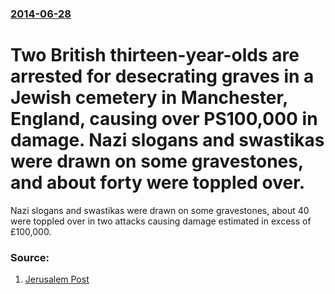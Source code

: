 ### [2014-06-28](/news/2014/06/28/index.md)

# Two British thirteen-year-olds are arrested for desecrating graves in a Jewish cemetery in Manchester, England, causing over PS100,000 in damage. Nazi slogans and swastikas were drawn on some gravestones, and about forty were toppled over. 

Nazi slogans and swastikas were drawn on some gravestones, about 40 were toppled over in two attacks causing damage estimated in excess of £100,000.


### Source:

1. [Jerusalem Post](http://www.jpost.com/Jewish-World/Jewish-Features/Two-British-13-year-olds-arrested-in-major-cemetery-desecration-360882)
